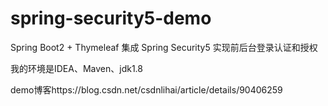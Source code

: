 # spring-security5-demo
Spring Boot2 + Thymeleaf 集成 Spring Security5 实现前后台登录认证和授权

我的环境是IDEA、Maven、jdk1.8

demo博客https://blog.csdn.net/csdnlihai/article/details/90406259

